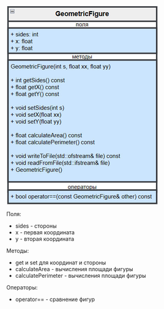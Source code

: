 ![GeometricFigure](https://github.com/dmtmlv/-11-1/blob/main/OOP/LAB1/UMLdgrms/GeomitricFigure.jpg)

Поля:
- sides - стороны
- x - первая координата
- y - вторая координата

Методы:
- get и set для координат и стороны
- calculateArea - вычисления площади фигуры
- calculatePerimeter - вычисления площади фигуры

Операторы:
- operator== - сравнение фигур
